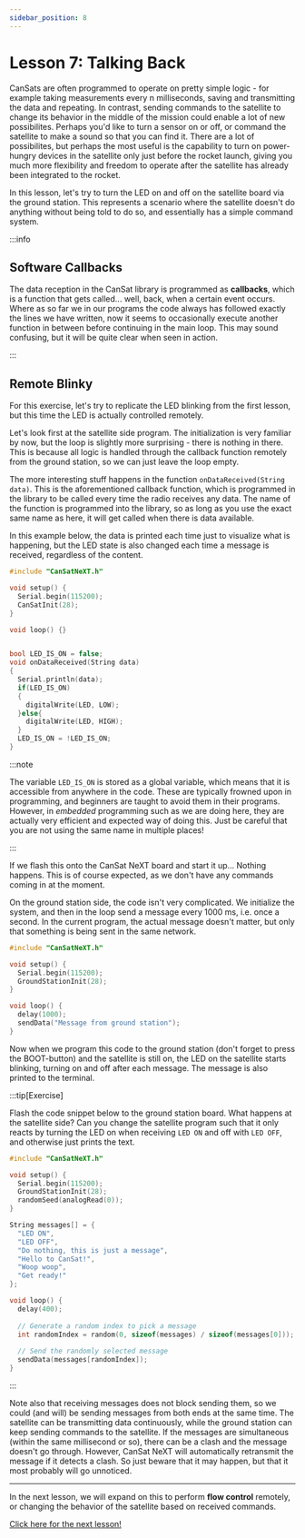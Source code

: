 ```yaml
---
sidebar_position: 8
---
```


# Lesson 7: Talking Back

CanSats are often programmed to operate on pretty simple logic - for example taking measurements every n milliseconds, saving and transmitting the data and repeating. In contrast, sending commands to the satellite to change its behavior in the middle of the mission could enable a lot of new possibilites. Perhaps you'd like to turn a sensor on or off, or command the satellite to make a sound so that you can find it. There are a lot of possibilites, but perhaps the most useful is the capability to turn on power-hungry devices in the satellite only just before the rocket launch, giving you much more flexibility and freedom to operate after the satellite has already been integrated to the rocket.

In this lesson, let's try to turn the LED on and off on the satellite board via the ground station. This represents a scenario where the satellite doesn't do anything without being told to do so, and essentially has a simple command system.


:::info

## Software Callbacks

The data reception in the CanSat library is programmed as **callbacks**, which is a function that gets called... well, back, when a certain event occurs. Where as so far we in our programs the code always has followed exactly the lines we have written, now it seems to occasionally execute another function in between before continuing in the main loop. This may sound confusing, but it will be quite clear when seen in action.

:::

## Remote Blinky

For this exercise, let's try to replicate the LED blinking from the first lesson, but this time the LED is actually controlled remotely.

Let's look first at the satellite side program. The initialization is very familiar by now, but the loop is slightly more surprising - there is nothing in there. This is because all logic is handled through the callback function remotely from the ground station, so we can just leave the loop empty.

The more interesting stuff happens in the function `onDataReceived(String data)`. This is the aforementioned callback function, which is programmed in the library to be called every time the radio receives any data. The name of the function is programmed into the library, so as long as you use the exact same name as here, it will get called when there is data available.

In this example below, the data is printed each time just to visualize what is happening, but the LED state is also changed each time a message is received, regardless of the content.

```Cpp title="Satellite code for doing nothing without being told to"
#include "CanSatNeXT.h"

void setup() {
  Serial.begin(115200);
  CanSatInit(28);
}

void loop() {}


bool LED_IS_ON = false;
void onDataReceived(String data)
{
  Serial.println(data);
  if(LED_IS_ON)
  {
    digitalWrite(LED, LOW);
  }else{
    digitalWrite(LED, HIGH);
  }
  LED_IS_ON = !LED_IS_ON;
}
```

:::note

The variable `LED_IS_ON` is stored as a global variable, which means that it is accessible from anywhere in the code. These are typically frowned upon in programming, and beginners are taught to avoid them in their programs. However, in _embedded_ programming such as we are doing here, they are actually very efficient and expected way of doing this. Just be careful that you are not using the same name in multiple places!

:::

If we flash this onto the CanSat NeXT board and start it up... Nothing happens. This is of course expected, as we don't have any commands coming in at the moment.

On the ground station side, the code isn't very complicated. We initialize the system, and then in the loop send a message every 1000 ms, i.e. once a second. In the current program, the actual message doesn't matter, but only that something is being sent in the same network.

```Cpp title="Ground station sending messages"
#include "CanSatNeXT.h"

void setup() {
  Serial.begin(115200);
  GroundStationInit(28);
}

void loop() {
  delay(1000);
  sendData("Message from ground station");
}
```

Now when we program this code to the ground station (don't forget to press the BOOT-button) and the satellite is still on, the LED on the satellite starts blinking, turning on and off after each message. The message is also printed to the terminal.

:::tip[Exercise]

Flash the code snippet below to the ground station board. What happens at the satellite side? Can you change the satellite program such that it only reacts by turning the LED on when receiving `LED ON` and off with `LED OFF`, and otherwise just prints the text.

```Cpp title="Ground station sending messages"
#include "CanSatNeXT.h"

void setup() {
  Serial.begin(115200);
  GroundStationInit(28);
  randomSeed(analogRead(0));
}

String messages[] = {
  "LED ON",
  "LED OFF",
  "Do nothing, this is just a message",
  "Hello to CanSat!",
  "Woop woop",
  "Get ready!"
};

void loop() {
  delay(400);
  
  // Generate a random index to pick a message
  int randomIndex = random(0, sizeof(messages) / sizeof(messages[0]));
  
  // Send the randomly selected message
  sendData(messages[randomIndex]);
}
```

:::

Note also that receiving messages does not block sending them, so we could (and will) be sending messages from both ends at the same time. The satellite can be transmitting data continuously, while the ground station can keep sending commands to the satellite. If the messages are simultaneous (within the same millisecond or so), there can be a clash and the message doesn't go through. However, CanSat NeXT will automatically retransmit the message if it detects a clash. So just beware that it may happen, but that it most probably will go unnoticed.

---

In the next lesson, we will expand on this to perform **flow control** remotely, or changing the behavior of the satellite based on received commands. 

[Click here for the next lesson!](./lesson8)